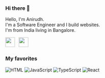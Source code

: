 ### Hi there 👋
Hello, I'm Anirudh.<br />
I'm a Software Engineer and I build websites.<br />
I'm from India living in Bangalore.<br />

<a href="https://instagram.com/ani_bhat"><img height="30" src="https://github.com/anirudhjl/"></a>&nbsp;&nbsp;
<a href="https://www.linkedin.com/in/anirudhjl-022/"><img height="30" src="https://github.com/anirudhjl/"></a>

### My favorites
<p>
    <img alt="HTML" src="https://img.shields.io/badge/HTML-E34F26.svg?logo=html5&logoColor=white">
    <img alt="JavaScript" src="https://img.shields.io/badge/JavaScript-F7DF1E.svg?logo=javascript&logoColor=black">
    <img alt="TypeScript" src="https://img.shields.io/badge/TypeScript-007ACC.svg?logo=typescript&logoColor=white">
    <img alt="React" src="https://img.shields.io/badge/React-20232a.svg?logo=react&logoColor=%2361DAFB">
</p>
